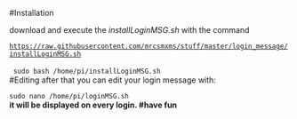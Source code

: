 #Installation

download and execute the <i>installLoginMSG.sh</i> with the command
<br>
<code>
https://raw.githubusercontent.com/mrcsmxms/stuff/master/login_message/installLoginMSG.sh
</code>
<br>
<code>
sudo bash /home/pi/installLoginMSG.sh
</code>
<br>
#Editing
after that you can edit your login message with:<br>
<code>
sudo nano /home/pi/loginMSG.sh
</code>
<br>
<b>
it will be displayed on every login. 
#have fun
</b>
